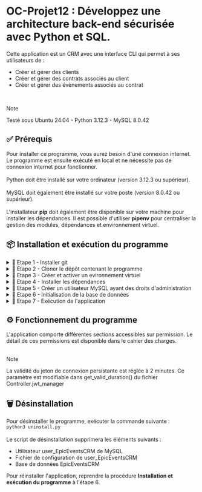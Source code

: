 # OC-Projet12 : Développez une architecture back-end sécurisée avec Python et SQL.

Cette application est un CRM avec une interface CLI qui permet à ses utilisateurs de :<br>
- Créer et gérer des clients <br>
- Créer et gérer des contrats associés au client <br>
- Créer et gérer des évènements associés au contrat <br>
<br>

> [!NOTE]
> Testé sous Ubuntu 24.04 - Python 3.12.3 - MySQL 8.0.42

## ✅ Prérequis

Pour installer ce programme, vous aurez besoin d'une connexion internet. Le programme est ensuite exécuté en local et ne nécessite pas de connexion internet pour fonctionner.<br>
<br>
Python doit être installé sur votre ordinateur (version 3.12.3 ou supérieur).<br>
<br>
MySQL doit également être installé sur votre poste (version 8.0.42 ou supérieur).<br>
<br>
L'installateur **pip** doit également être disponible sur votre machine pour installer les dépendances.
Il est possible d'utiliser **pipenv** pour centraliser la gestion des modules, dépendances et environnement virtuel.

## 📦 Installation et exécution du programme

<details>
<summary>📍 Etape 1 - Installer git</summary><br>

Pour télécharger ce programme, vérifiez que git est bien installé sur votre poste.<br>
Vous pouvez l'installer en suivant les instructions fournies sur le site [git-scm.com](https://git-scm.com/book/fr/v2/D%C3%A9marrage-rapide-Installation-de-Git)

</details>

<details>
<summary>📍 Etape 2 - Cloner le dépôt contenant le programme</summary><br>


Placez-vous dans le dossier souhaité et utilisez la commande suivante :

``git clone https://github.com/Guillaume-Gillon/OC_Projet12.git``

</details>

<details>
<summary>📍 Etape 3 - Créer et activer un evironnement virtuel</summary><br>

Créez un environnement virtuel avec la commande<br>
``python3 -m venv env``<br>

Activez cet environnement avec la commande<br>
``source env/bin/activate``

</details>

<details>
<summary>📍 Etape 4 - Installer les dépendances</summary><br>

Pour que ce programme s'exécute, vous aurez besoin de plusieurs packages additionnels listés dans le fichier requirements.txt.<br>

Exécutez la commande <br>
``pip install -r requirements.txt``

</details>

<details>
<summary>📍 Etape 5 - Créer un utilisateur MySQL ayant des droits d'administration</summary><br>

Connectez-vous en root à MySQL et exécutez les commandes suivantes : <br>
``CREATE USER 'admin_EpicEventsCRM'@'localhost' IDENTIFIED BY 'mot_de_passe';``<br>
``GRANT ALL PRIVILEGES ON *.* TO 'admin_EpicEventsCRM'@'localhost' WITH GRANT OPTION;``<br>
``FLUSH PRIVILEGES;``

**ATTENTION :** Le nom d'utilisateur doit absolument être 'admin_EpicEventsCRM'.

> Remplacer 'mot_de_passe' par votre mot de passe fort

</details>

<details>
<summary>📍 Etape 6 - Initialisation de la base de données</summary><br>

Exécutez la commande suivante :<br>
``python3 install.py``

Dans le répertoire Config, créez un fichier sentry_config.env contenant la variable :
``SENTRY_DSN="votre_dsn_sentry"``

> Remplacer 'votre_dsn_sentry' par celui qui vous a été fourni par sentry.

</details>

<details>
<summary>📍 Etape 7 - Exécution de l'application</summary><br>

Exécutez la commande suivante :<br>
``python3 main.py``

</details>

## ⚙️ Fonctionnement du programme

L'application comporte différentes sections accessibles sur permission. Le détail de ces permissions est disponible dans le cahier des charges.
<br><br>
> [!NOTE]
>La validité du jeton de connexion persistante est réglée à 2 minutes.
>Ce paramètre est modifiable dans get_valid_duration() du fichier Controller.jwt_manager

## 🗑 Désinstallation

Pour désinstaller le programme, exécuter la commande suivante :<br>
``python3 uninstall.py``
<br><br>
Le script de désinstallation supprimera les éléments suivants :
- Utilisateur user_EpicEventsCRM de MySQL
- Fichier de configuration de user_EpicEventsCRM
- Base de données EpicEventsCRM

Pour réinstaller l'application, reprendre la procédure **Installation et exécution du programme** à l'étape 6.

